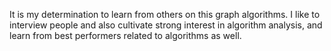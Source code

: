It is my determination to learn from others on this graph algorithms. I like to interview people and also cultivate strong interest in algorithm analysis, and learn from best performers related to algorithms as well. 
